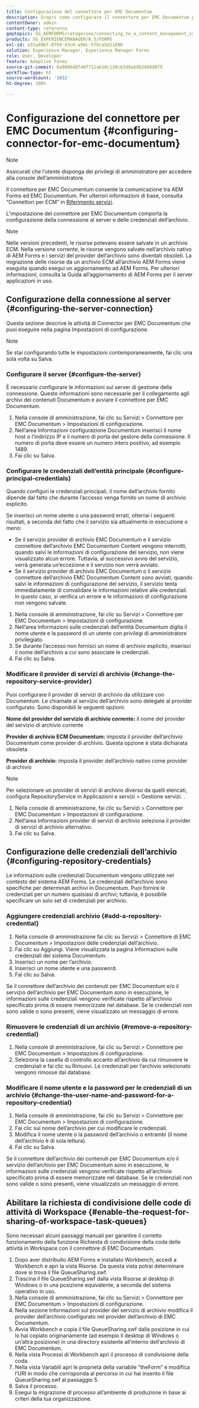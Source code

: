 ```yaml
---
title: Configurazione del connettore per EMC Documentum
description: Scopri come configurare il connettore per EMC Documentum per consentire la comunicazione tra AEM Forms ed EMC Documentum.
contentOwner: admin
content-type: reference
geptopics: SG_AEMFORMS/categories/connecting_to_a_content_management_system
products: SG_EXPERIENCEMANAGER/6.5/FORMS
exl-id: a31a496f-87b9-43c0-a98c-5f6ca5d11690
solution: Experience Manager, Experience Manager Forms
role: User, Developer
feature: Adaptive Forms
source-git-commit: 6a9806d8f40f711a610c130c63d9ab9b2460d075
workflow-type: ht
source-wordcount: '1032'
ht-degree: 100%

---
```


# Configurazione del connettore per EMC Documentum {#configuring-connector-for-emc-documentum}

>[!NOTE]
> 
> Assicurati che l’utente disponga dei privilegi di amministratore per accedere alla console dell’amministratore.

Il connettore per EMC Documentum consente la comunicazione tra AEM Forms ed EMC Documentum. Per ulteriori informazioni di base, consulta “Connettori per ECM” in [Riferimento servizi](https://www.adobe.com/go/learn_aemforms_services_63).

L’impostazione del connettore per EMC Documentum comporta la configurazione della connessione al server e delle credenziali dell’archivio.

>[!NOTE]
>
>Nelle versioni precedenti, le risorse potevano essere salvate in un archivio ECM. Nella versione corrente, le risorse vengono salvate nell’archivio nativo di AEM Forms e i servizi del provider dell’archivio sono diventati obsoleti. La migrazione delle risorse da un archivio ECM all’archivio AEM Forms viene eseguita quando esegui un aggiornamento ad AEM Forms. Per ulteriori informazioni, consulta la Guida all’aggiornamento di AEM Forms per il server applicazioni in uso.

## Configurazione della connessione al server {#configuring-the-server-connection}

Questa sezione descrive le attività di Connector per EMC Documentum che puoi eseguire nella pagina Impostazioni di configurazione.

>[!NOTE]
>
>Se stai configurando tutte le impostazioni contemporaneamente, fai clic una sola volta su Salva.

### Configurare il server {#configure-the-server}

È necessario configurare le informazioni sul server di gestione della connessione. Queste informazioni sono necessarie per il collegamento agli archivi dei contenuti Documentum e avviare il connettore per EMC Documentum.

1. Nella console di amministrazione, fai clic su Servizi > Connettore per EMC Documentum > Impostazioni di configurazione.
1. Nell’area Informazioni configurazione Documentum inserisci il nome host o l’indirizzo IP e il numero di porta del gestore della connessione. Il numero di porta deve essere un numero intero positivo, ad esempio 1489.
1. Fai clic su Salva.

### Configurare le credenziali dell’entità principale {#configure-principal-credentials}

Quando configuri le credenziali principali, il nome dell’archivio fornito dipende dal fatto che durante l’accesso venga fornito un nome di archivio esplicito.

Se inserisci un nome utente o una password errati, otterrai i seguenti risultati, a seconda del fatto che il servizio sia attualmente in esecuzione o meno:

* Se il servizio provider di archivio EMC Documentum e il servizio connettore dell’archivio EMC Documentum Content vengono interrotti, quando salvi le informazioni di configurazione del servizio, non viene visualizzato alcun errore. Tuttavia, al successivo avvio del servizio, verrà generata un’eccezione e il servizio non verrà avviato.
* Se il servizio provider di archivio EMC Documentum o il servizio connettore dell’archivio EMC Documentum Content sono avviati, quando salvi le informazioni di configurazione del servizio, il servizio tenta immediatamente di convalidare le informazioni relative alle credenziali. In questo caso, si verifica un errore e le informazioni di configurazione non vengono salvate.

1. Nella console di amministrazione, fai clic su Servizi > Connettore per EMC Documentum > Impostazioni di configurazione.
1. Nell’area Informazioni sulle credenziali dell’entità Documentum digita il nome utente e la password di un utente con privilegi di amministratore privilegiato.
1. Se durante l’accesso non fornisci un nome di archivio esplicito, inserisci il nome dell’archivio a cui sono associate le credenziali.
1. Fai clic su Salva.

### Modificare il provider di servizi di archivio {#change-the-repository-service-provider}

Puoi configurare il provider di servizi di archivio da utilizzare con Documentum. Le chiamate al servizio dell’archivio sono delegate al provider configurato. Sono disponibili le seguenti opzioni:

**Nome del provider del servizio di archivio corrente:** il nome del provider del servizio di archivio corrente

**Provider di archivio ECM Documentum:** imposta il provider dell’archivio Documentum come provider di archivio. Questa opzione è stata dichiarata obsoleta

**Provider di archivio:** imposta il provider dell’archivio nativo come provider di archivio

>[!NOTE]
>
>Per selezionare un provider di servizi di archivio diverso da quelli elencati, configura RepositoryService in Applicazioni e servizi > Gestione servizi. <!-- Fix broken link (See Managing Services) -->.

1. Nella console di amministrazione, fai clic su Servizi > Connettore per EMC Documentum > Impostazioni di configurazione.
1. Nell’area Informazioni provider di servizi di archivio seleziona il provider di servizi di archivio alternativo.
1. Fai clic su Salva.

## Configurazione delle credenziali dell’archivio {#configuring-repository-credentials}

Le informazioni sulle credenziali Documentum vengono utilizzate nel contesto del sistema AEM Forms. Le credenziali dell’archivio sono specifiche per determinati archivi in Documentum. Puoi fornire le credenziali per un numero qualsiasi di archivi; tuttavia, è possibile specificare un solo set di credenziali per archivio.

### Aggiungere credenziali archivio {#add-a-repository-credential}

1. Nella console di amministrazione fai clic su Servizi > Connettore di EMC Documentum > Impostazioni delle credenziali dell’archivio.
1. Fai clic su Aggiungi. Viene visualizzata la pagina Informazioni sulle credenziali del sistema Documentum.
1. Inserisci un nome per l’archivio.
1. Inserisci un nome utente e una password.
1. Fai clic su Salva.

Se il connettore dell’archivio dei contenuti per EMC Documentum e/o il servizio dell’archivio per EMC Documentum sono in esecuzione, le informazioni sulle credenziali vengono verificate rispetto all’archivio specificato prima di essere memorizzate nel database. Se le credenziali non sono valide o sono presenti, viene visualizzato un messaggio di errore.

### Rimuovere le credenziali di un archivio {#remove-a-repository-credential}

1. Nella console di amministrazione, fai clic su Servizi > Connettore per EMC Documentum > Impostazioni di configurazione.
1. Seleziona la casella di controllo accanto all’archivio da cui rimuovere le credenziali e fai clic su Rimuovi. Le credenziali per l’archivio selezionato vengono rimosse dal database.

### Modificare il nome utente e la password per le credenziali di un archivio {#change-the-user-name-and-password-for-a-repository-credential}

1. Nella console di amministrazione, fai clic su Servizi > Connettore per EMC Documentum > Impostazioni di configurazione.
1. Fai clic sul nome dell’archivio per cui modificare le credenziali.
1. Modifica il nome utente o la password dell’archivio o entrambi (il nome dell’archivio è di sola lettura).
1. Fai clic su Salva.

Se il connettore dell’archivio dei contenuti per EMC Documentum e/o il servizio dell’archivio per EMC Documentum sono in esecuzione, le informazioni sulle credenziali vengono verificate rispetto all’archivio specificato prima di essere memorizzate nel database. Se le credenziali non sono valide o sono presenti, viene visualizzato un messaggio di errore.

## Abilitare la richiesta di condivisione delle code di attività di Workspace {#enable-the-request-for-sharing-of-workspace-task-queues}

Sono necessari alcuni passaggi manuali per garantire il corretto funzionamento della funzione Richiesta di condivisione della coda delle attività in Workspace con il connettore di EMC Documentum.

1. Dopo aver distribuito AEM Forms e installato Workbench, accedi a Workbench e apri la vista Risorse. Da questa vista potrai determinare dove si trova il file QueueSharing.swf.
1. Trascina il file QueueSharing.swf dalla vista Risorse al desktop di Windows o in una posizione equivalente, a seconda del sistema operativo in uso.
1. Nella console di amministrazione, fai clic su Servizi > Connettore per EMC Documentum > Impostazioni di configurazione.
1. Nella sezione Informazioni sul provider del servizio di archivio modifica il provider dell’archivio configurato nel provider dell’archivio di EMC Documentum.
1. Avvia Workbench e copia il file QueueSharing.swf dalla posizione in cui lo hai copiato originariamente (ad esempio il desktop di Windows o un’altra posizione) in una directory esistente all’interno dell’archivio di EMC Documentum.
1. Nella vista Processi di Workbench apri il processo di condivisione della coda.
1. Nella vista Variabili apri le proprietà della variabile “theForm” e modifica l’URI in modo che corrisponda al percorso in cui hai inserito il file QueueSharing.swf al passaggio 5.
1. Salva il processo.
1. Esegui la migrazione dl processo all’ambiente di produzione in base ai criteri della tua organizzazione.

